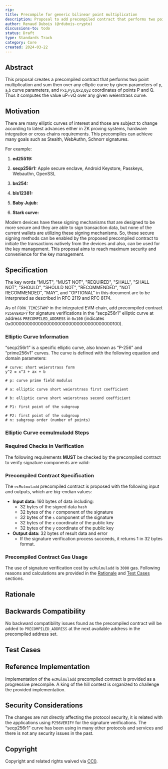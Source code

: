 ```yaml
---
rip: 
title: Precompile for generic bilinear point multiplication
description: Proposal to add precompiled contract that performs two point multiplication and an addition over any elliptic curve.
author: Renaud Dubois (@rdubois-crypto)
discussions-to: todo
status: Draft
type: Standards Track
category: Core
created: 2024-03-22
---
```


## Abstract

This proposal creates a precompiled contract that performs two point multiplication and sum then over any elliptic curve by given parameters of `p`, `a`,`b` curve parameters,  and `Px1`,`Py1`,`Qx2`,`Qy2` coordinates of points  P and Q. Thus it computes the value uP+vQ over any given weierstrass curve.

## Motivation

There are many elliptic curves of interest and those are subject to change according to latest advances either in ZK proving systems, hardware integration or cross chains requirements. This precompiles can achieve many goals such as Stealth, WebAuthn, Schnorr signatures.

For example:


1. **ed25519:**


2. **secp256r1:** Apple secure enclave, Android Keystore, Passkeys, Webauthn, OpenSSL

3. **bn254:**

4. **bls12381:**

5. **Baby Jujub:** 

6. **Stark curve:** 

Modern devices have these signing mechanisms that are designed to be more secure and they are able to sign transaction data, but none of the current wallets are utilizing these signing mechanisms. So, these secure signing methods can be enabled by the proposed precompiled contract to initiate the transactions natively from the devices and also, can be used for the key management. This proposal aims to reach maximum security and convenience for the key management.

## Specification

The key words "MUST", "MUST NOT", "REQUIRED", "SHALL", "SHALL NOT", "SHOULD", "SHOULD NOT", "RECOMMENDED", "NOT RECOMMENDED", "MAY", and "OPTIONAL" in this document are to be interpreted as described in RFC 2119 and RFC 8174.

As of `FORK_TIMESTAMP` in the integrated EVM chain, add precompiled contract `P256VERIFY` for signature verifications in the “secp256r1” elliptic curve at address `PRECOMPILED_ADDRESS` in `0x100` (indicates 0x0000000000000000000000000000000000000100).

### Elliptic Curve Information

“secp256r1” is a specific elliptic curve, also known as “P-256” and “prime256v1” curves. The curve is defined with the following equation and domain parameters:

```
# curve: short weierstrass form
y^2 ≡ x^3 + ax + b

# p: curve prime field modulus

# a: elliptic curve short weierstrass first coefficient

# b: elliptic curve short weierstrass second coefficient

# P1: first point of the subgroup

# P2: first point of the subgroup
# n: subgroup order (number of points)

```

### Elliptic Curve  ecmulmuladd Steps


### Required Checks in Verification

The following requirements **MUST** be checked by the precompiled contract to verify signature components are valid:


### Precompiled Contract Specification

The `ecMulmuladd` precompiled contract is proposed with the following input and outputs, which are big-endian values:

- **Input data:** 160 bytes of data including:
    - 32 bytes of the signed data `hash`
    - 32 bytes of the `r` component of the signature
    - 32 bytes of the `s` component of the signature
    - 32 bytes of the `x` coordinate of the public key
    - 32 bytes of the `y` coordinate of the public key
- **Output data:** 32 bytes of result data and error
    - If the signature verification process succeeds, it returns 1 in 32 bytes format.

### Precompiled Contract Gas Usage

The use of signature verification cost by `ecMulmuladd` is `3000` gas. Following reasons and calculations are provided in the [Rationale](#rationale) and [Test Cases](#test-cases) sections.

## Rationale

## Backwards Compatibility

No backward compatibility issues found as the precompiled contract will be added to `PRECOMPILED_ADDRESS` at the next available address in the precompiled address set.

## Test Cases


## Reference Implementation

Implementation of the `ecMulmuladd` precompiled contract is provided as a progressive precompile. A king of the hill contest is organized to challenge the provided implementation.

## Security Considerations

The changes are not directly affecting the protocol security, it is related with the applications using `P256VERIFY` for the signature verifications. The “secp256r1” curve has been using in many other protocols and services and there is not any security issues in the past.


## Copyright

Copyright and related rights waived via [CC0](../LICENSE.md).
